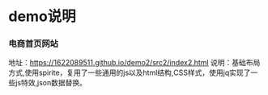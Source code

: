 # demo说明  
### 电商首页网站  


地址：https://1622089511.github.io/demo2/src2/index2.html
说明：基础布局方式,使用spirite，复用了一些通用的js以及html结构,CSS样式，使用jq实现了一些js特效,json数据替换。 
